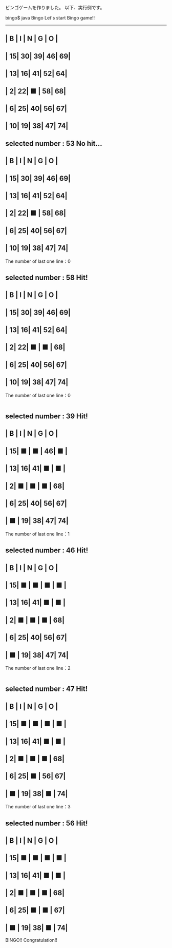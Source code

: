 ビンゴゲームを作りました。
以下、実行例です。

bingo$ java Bingo
Let's start Bingo game!!

---------------------
| B | I | N | G | O |
---------------------
| 15| 30| 39| 46| 69|
---------------------
| 13| 16| 41| 52| 64|
---------------------
|  2| 22| ■ | 58| 68|
---------------------
|  6| 25| 40| 56| 67|
---------------------
| 10| 19| 38| 47| 74|
---------------------


selected number : 53
No hit...
---------------------
| B | I | N | G | O |
---------------------
| 15| 30| 39| 46| 69|
---------------------
| 13| 16| 41| 52| 64|
---------------------
|  2| 22| ■ | 58| 68|
---------------------
|  6| 25| 40| 56| 67|
---------------------
| 10| 19| 38| 47| 74|
---------------------
The number of last one line：0



selected number : 58
Hit!
---------------------
| B | I | N | G | O |
---------------------
| 15| 30| 39| 46| 69|
---------------------
| 13| 16| 41| 52| 64|
---------------------
|  2| 22| ■ | ■ | 68|
---------------------
|  6| 25| 40| 56| 67|
---------------------
| 10| 19| 38| 47| 74|
---------------------
The number of last one line：0


~~~~~~~~~~~~~~~~~~~~~~~~~~~~~
~~~~~~~~~~~~~~~~~~~~~~~~~~~~~


selected number : 39
Hit!
---------------------
| B | I | N | G | O |
---------------------
| 15| ■ | ■ | 46| ■ |
---------------------
| 13| 16| 41| ■ | ■ |
---------------------
|  2| ■ | ■ | ■ | 68|
---------------------
|  6| 25| 40| 56| 67|
---------------------
| ■ | 19| 38| 47| 74|
---------------------
The number of last one line：1



selected number : 46
Hit!
---------------------
| B | I | N | G | O |
---------------------
| 15| ■ | ■ | ■ | ■ |
---------------------
| 13| 16| 41| ■ | ■ |
---------------------
|  2| ■ | ■ | ■ | 68|
---------------------
|  6| 25| 40| 56| 67|
---------------------
| ■ | 19| 38| 47| 74|
---------------------
The number of last one line：2


~~~~~~~~~~~~~~~~~~~~~~~~~~~~~
~~~~~~~~~~~~~~~~~~~~~~~~~~~~~


selected number : 47
Hit!
---------------------
| B | I | N | G | O |
---------------------
| 15| ■ | ■ | ■ | ■ |
---------------------
| 13| 16| 41| ■ | ■ |
---------------------
|  2| ■ | ■ | ■ | 68|
---------------------
|  6| 25| ■ | 56| 67|
---------------------
| ■ | 19| 38| ■ | 74|
---------------------
The number of last one line：3



selected number : 56
Hit!
---------------------
| B | I | N | G | O |
---------------------
| 15| ■ | ■ | ■ | ■ |
---------------------
| 13| 16| 41| ■ | ■ |
---------------------
|  2| ■ | ■ | ■ | 68|
---------------------
|  6| 25| ■ | ■ | 67|
---------------------
| ■ | 19| 38| ■ | 74|
---------------------
BINGO!! Congratulation!!
